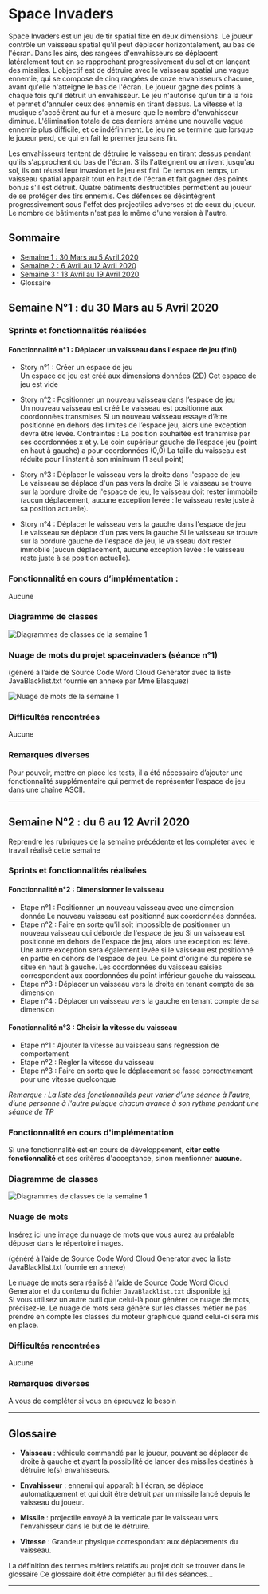 # Space Invaders 

Space Invaders est un jeu de tir spatial fixe en deux dimensions. Le joueur contrôle un vaisseau spatial qu'il peut déplacer horizontalement, au bas de l'écran. Dans les airs, des rangées d'envahisseurs se déplacent latéralement tout en se rapprochant progressivement du sol et en lançant des missiles. L'objectif est de détruire avec le vaisseau spatial une vague ennemie, qui se compose de cinq rangées de onze envahisseurs chacune, avant qu'elle n'atteigne le bas de l'écran. Le joueur gagne des points à chaque fois qu'il détruit un envahisseur. Le jeu n'autorise qu'un tir à la fois et permet d'annuler ceux des ennemis en tirant dessus. La vitesse et la musique s'accélèrent au fur et à mesure que le nombre d'envahisseur diminue. L'élimination totale de ces derniers amène une nouvelle vague ennemie plus difficile, et ce indéfiniment. Le jeu ne se termine que lorsque le joueur perd, ce qui en fait le premier jeu sans fin.

Les envahisseurs tentent de détruire le vaisseau en tirant dessus pendant qu'ils s'approchent du bas de l'écran. S'ils l'atteignent ou arrivent jusqu'au sol, ils ont réussi leur invasion et le jeu est fini. De temps en temps, un vaisseau spatial apparait tout en haut de l'écran et fait gagner des points bonus s'il est détruit. Quatre bâtiments destructibles permettent au joueur de se protéger des tirs ennemis. Ces défenses se désintègrent progressivement sous l'effet des projectiles adverses et de ceux du joueur. Le nombre de bâtiments n'est pas le même d'une version à l'autre.

## Sommaire
* [Semaine 1 : 30 Mars au 5 Avril 2020](#semaine1)
* [Semaine 2 : 6 Avril au 12 Avril 2020](#semaine2)
* [Semaine 3 : 13 Avril au 19 Avril 2020](#semaine3)
* Glossaire




## Semaine N°1 : du 30 Mars au 5 Avril 2020 <a id="semaine1"></a>

### Sprints et fonctionnalités réalisées 

#### Fonctionnalité n°1 : Déplacer un vaisseau dans l'espace de jeu (fini)

- Story n°1 : Créer un espace de jeu  
Un espace de jeu est créé aux dimensions données (2D) 
Cet espace de jeu est vide

-  Story n°2 : Positionner un nouveau vaisseau dans l’espace de jeu  
Un nouveau vaisseau est créé
Le vaisseau est positionné aux coordonnées transmises
Si un nouveau vaisseau essaye d’être positionné en dehors des limites de l’espace jeu, alors une exception devra être levée.
 Contraintes :
La position souhaitée est transmise par ses coordonnées x et y.
Le coin supérieur gauche de l’espace jeu (point en haut à gauche) a pour coordonnées (0,0)
La taille du vaisseau est réduite pour l'instant à son minimum (1 seul point)    

- Story n°3 : Déplacer le vaisseau vers la droite dans l'espace de jeu  
Le vaisseau se déplace d'un pas vers la droite 
Si le vaisseau se trouve sur la bordure droite de l'espace de jeu, le vaisseau doit rester immobile (aucun déplacement, aucune exception levée : le vaisseau reste juste à sa position actuelle).


- Story n°4 : Déplacer le vaisseau vers la gauche dans l'espace de jeu  
Le vaisseau se déplace d'un pas vers la gauche 
Si le vaisseau se trouve sur la bordure gauche de l'espace de jeu, le vaisseau doit rester immobile (aucun déplacement, aucune exception levée : le vaisseau reste juste à sa position actuelle).

### Fonctionnalité en cours d’implémentation : 
Aucune


### Diagramme de classes 

![Diagrammes de classes de la semaine 1](images/DiagClasses_S1_Fin.png)

### Nuage de mots du projet spaceinvaders (séance n°1)  
(généré à l’aide de Source Code Word Cloud Generator avec la liste JavaBlacklist.txt fournie en annexe par Mme Blasquez)
 
![Nuage de mots de la semaine 1](images/WordCloud_S1.png)


### Difficultés rencontrées 
Aucune

### Remarques diverses
Pour pouvoir, mettre en place les tests, il a été nécessaire d’ajouter une fonctionnalité supplémentaire qui permet de représenter l’espace de jeu dans une chaîne ASCII.

-------------

## Semaine N°2 : du 6 au 12 Avril 2020 <a id="semaine2"></a>

Reprendre les rubriques de la semaine précédente et les compléter avec le travail réalisé cette semaine

 
### Sprints et fonctionnalités réalisées 

#### Fonctionnalité n°2 : Dimensionner le vaisseau

- Etape n°1 : Positionner un nouveau vaisseau avec une dimension donnée
Le nouveau vaisseau est positionné aux coordonnées données.
- Etape n°2 : Faire en sorte qu'il soit impossible de positionner un nouveau vaisseau qui déborde de l'espace de jeu
Si un vaisseau est positionné en dehors de l'espace de jeu, alors une exception est lévé. Une autre exception sera également levée si le vaisseau est positionné en partie en dehors de l'espace de jeu. Le point d'origine du repère se situe en haut à gauche. Les coordonnées du vaisseau saisies correspondent aux coordonnées du point inférieur gauche du vaisseau.
- Etape n°3 : Déplacer un vaisseau vers la droite en tenant compte de sa dimension
- Etape n°4 : Déplacer un vaisseau vers la gauche en tenant compte de sa dimension


#### Fonctionnalité n°3 : Choisir la vitesse du vaisseau

- Etape n°1 : Ajouter la vitesse au vaisseau sans régression de comportement
- Etape n°2 : Régler la vitesse du vaisseau
- Etape n°3 : Faire en sorte que le déplacement se fasse correctmement pour une vitesse quelconque


*Remarque : La liste des fonctionnalités peut varier d’une séance à l’autre, d’une personne à l'autre puisque chacun avance à son rythme pendant une séance de TP* 


### Fonctionnalité en cours d'implémentation 
Si une fonctionnalité est en cours de développement, **citer cette fonctionnalité** et ses critères d'acceptance, sinon mentionner **aucune**.



### Diagramme de classes 

![Diagrammes de classes de la semaine 1](images/DiagClasses_S2_Fin.png)

### Nuage de mots 

Insérez ici une image du nuage de mots que vous aurez au préalable déposer dans le répertoire images. 
 
(généré à l’aide de Source Code Word Cloud Generator avec la liste JavaBlacklist.txt fournie en annexe)

Le nuage de mots sera réalisé à l’aide de Source Code Word Cloud Generator et du contenu du fichier `JavaBlacklist.txt` disponible [ici](https://github.com/iblasquez/enseignement-iut-m2104-conception/tree/master/ressources).  
Si vous utilisez un autre outil que celui-là pour générer ce nuage de mots, précisez-le.
Le nuage de mots sera généré sur les classes métier ne pas prendre en compte les classes du moteur graphique quand celui-ci sera mis en place.

 


### Difficultés rencontrées 
Aucune

### Remarques diverses
A vous de compléter si vous en éprouvez le besoin


-------------




## Glossaire <a id="glossaire"></a>

* **Vaisseau** :  véhicule commandé par le joueur, pouvant se déplacer de droite à gauche et ayant la possibilité de lancer des missiles destinés à détruire le(s) envahisseurs.

* **Envahisseur**  :  ennemi qui apparaît à l'écran, se déplace automatiquement et qui doit être détruit par un missile lancé depuis le vaisseau du joueur.


* **Missile** :  projectile envoyé à la verticale par le vaisseau vers l'envahisseur dans le but de le détruire.

* **Vitesse** : Grandeur physique correspondant aux déplacements du vaisseau. 

La définition des termes métiers relatifs au projet doit se trouver dans le glossaire 
Ce glossaire doit être compléter au fil des séances...

------------- 



